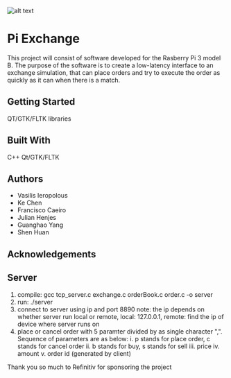 ![alt text]( https://i.imgur.com/k2kruGl.png "Logo Title Text 1")

# Pi Exchange 

This project will consist of software developed for the Rasberry Pi 3 model B. The purpose of the software is to create a low-latency interface to an exchange simulation, that can place orders and try to execute the order as quickly as it can when there is a match. 

Getting Started
------
QT/GTK/FLTK libraries 

Built With 
------
C++
Qt/GTK/FLTK


Authors
------

* Vasilis Ieropolous
* Ke Chen
* Francisco Caeiro
* Julian Henjes
* Guanghao Yang
* Shen Huan 

Acknowledgements
------

Server
------
1. compile: gcc tcp_server.c exchange.c orderBook.c order.c -o server
2. run: ./server
3. connect to server using ip and port 8890
	note: the ip depends on whether server run local or remote, local: 127.0.0.1, remote: find the ip of device where server runs on
4. place or cancel order with 5 paramter divided by as single character ",". Sequence of parameters are as below:
	i. 		p stands for place order, c stands for cancel order
	ii. 	b stands for buy, s stands for sell
	iii.	price
	iv.		amount
	v.		order id (generated by client)

	
Thank you so much to Refinitiv for sponsoring the project
